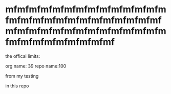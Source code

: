 # mfmfmfmfmfmfmfmfmfmfmfmfmfmfmfmfmfmfmfmfmfmfmfmfmfmfmfmfmfmfmfmfmfmfmfmfmfmfmfmfmfmfmfmfmfmfmfmfmfmf

the offical limits:

org name: 39
repo name:100

from my testing

in this repo
